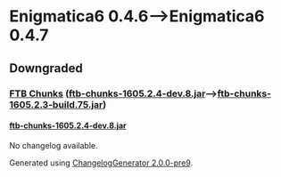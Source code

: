 # Enigmatica6 0.4.6⟶Enigmatica6 0.4.7

## Downgraded

### [FTB Chunks](https://www.curseforge.com/minecraft/mc-mods/ftb-chunks) ([ftb-chunks-1605.2.4-dev.8.jar](https://www.curseforge.com/minecraft/mc-mods/ftb-chunks/files/3251873)⟶[ftb-chunks-1605.2.3-build.75.jar](https://www.curseforge.com/minecraft/mc-mods/ftb-chunks/files/3248884))

#### [ftb-chunks-1605.2.4-dev.8.jar](https://www.curseforge.com/minecraft/mc-mods/ftb-chunks/files/3251873)

No changelog available.

Generated using [ChangelogGenerator 2.0.0-pre9](https://github.com/TheRandomLabs/ChangelogGenerator).
